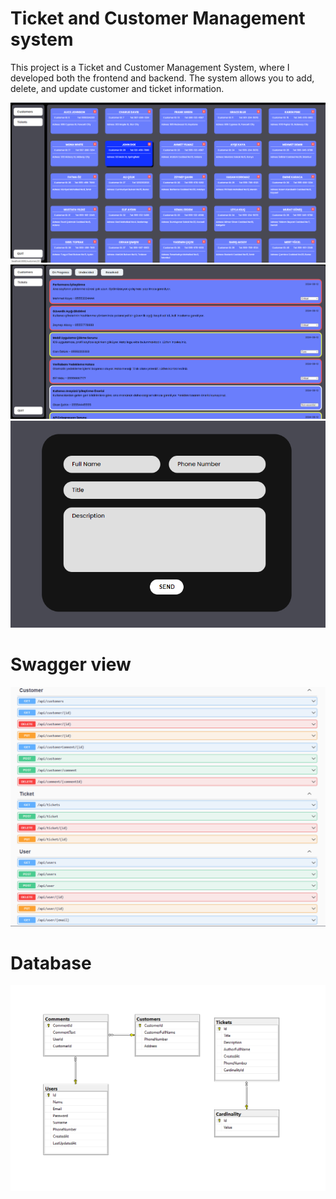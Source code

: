 # Ticket and Customer Management system
This project is a Ticket and Customer Management System, where I developed both the frontend and backend. The system allows you to add, delete, and update customer and ticket information.

![](screenshots/customerlist.png)
![](screenshots/ticketlist.png)
![](screenshots/ticketform.png)

# Swagger view

![](screenshots/swaggerapi.png)

# Database
![](screenshots/dbdiagram.png)

